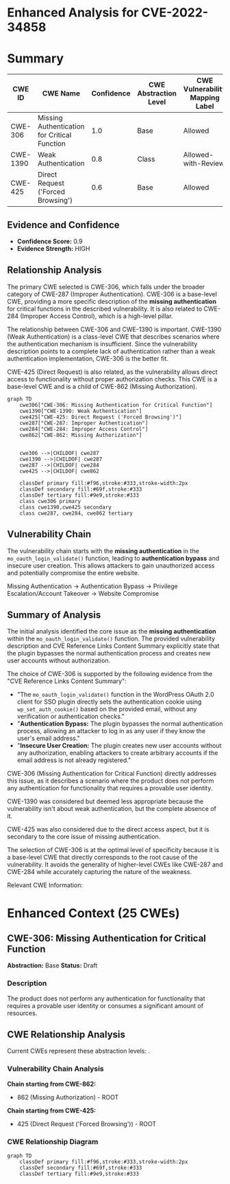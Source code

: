 # Enhanced Analysis for CVE-2022-34858

# Summary
| CWE ID | CWE Name | Confidence | CWE Abstraction Level | CWE Vulnerability Mapping Label | CWE-Vulnerability Mapping Notes |
|---|---|---|---|---|---|
| CWE-306 | Missing Authentication for Critical Function | 1.0 | Base | Allowed | Primary CWE |
| CWE-1390 | Weak Authentication | 0.8 | Class | Allowed-with-Review | Secondary Candidate |
| CWE-425 | Direct Request ('Forced Browsing') | 0.6 | Base | Allowed | Secondary Candidate |

## Evidence and Confidence

*   **Confidence Score:** 0.9
*   **Evidence Strength:** HIGH

## Relationship Analysis
The primary CWE selected is CWE-306, which falls under the broader category of CWE-287 (Improper Authentication). CWE-306 is a base-level CWE, providing a more specific description of the **missing authentication** for critical functions in the described vulnerability. It is also related to CWE-284 (Improper Access Control), which is a high-level pillar.

The relationship between CWE-306 and CWE-1390 is important. CWE-1390 (Weak Authentication) is a class-level CWE that describes scenarios where the authentication mechanism is insufficient. Since the vulnerability description points to a complete lack of authentication rather than a weak authentication implementation, CWE-306 is the better fit.

CWE-425 (Direct Request) is also related, as the vulnerability allows direct access to functionality without proper authorization checks. This CWE is a base-level CWE and is a child of CWE-862 (Missing Authorization).

```mermaid
graph TD
    cwe306["CWE-306: Missing Authentication for Critical Function"]
    cwe1390["CWE-1390: Weak Authentication"]
    cwe425["CWE-425: Direct Request ('Forced Browsing')"]
    cwe287["CWE-287: Improper Authentication"]
    cwe284["CWE-284: Improper Access Control"]
    cwe862["CWE-862: Missing Authorization"]
    

    cwe306 -->|CHILDOF| cwe287
    cwe1390 -->|CHILDOF| cwe287
    cwe287 -->|CHILDOF| cwe284
    cwe425 -->|CHILDOF| cwe862

    classDef primary fill:#f96,stroke:#333,stroke-width:2px
    classDef secondary fill:#69f,stroke:#333
    classDef tertiary fill:#9e9,stroke:#333
    class cwe306 primary
    class cwe1390,cwe425 secondary
    class cwe287, cwe284, cwe862 tertiary
```

## Vulnerability Chain
The vulnerability chain starts with the **missing authentication** in the `mo_oauth_login_validate()` function, leading to **authentication bypass** and insecure user creation. This allows attackers to gain unauthorized access and potentially compromise the entire website.

Missing Authentication -> Authentication Bypass -> Privilege Escalation/Account Takeover -> Website Compromise

## Summary of Analysis
The initial analysis identified the core issue as the **missing authentication** within the `mo_oauth_login_validate()` function. The provided vulnerability description and CVE Reference Links Content Summary explicitly state that the plugin bypasses the normal authentication process and creates new user accounts without authorization.

The choice of CWE-306 is supported by the following evidence from the "CVE Reference Links Content Summary":

*   "The `mo_oauth_login_validate()` function in the WordPress OAuth 2.0 client for SSO plugin directly sets the authentication cookie using `wp_set_auth_cookie()` based on the provided email, without any verification or authentication checks."
*   "**Authentication Bypass:** The plugin bypasses the normal authentication process, allowing an attacker to log in as any user if they know the user's email address."
*   "**Insecure User Creation:** The plugin creates new user accounts without any authorization, enabling attackers to create arbitrary accounts if the email address is not already registered."

CWE-306 (Missing Authentication for Critical Function) directly addresses this issue, as it describes a scenario where the product does not perform any authentication for functionality that requires a provable user identity.

CWE-1390 was considered but deemed less appropriate because the vulnerability isn't about weak authentication, but the complete absence of it.

CWE-425 was also considered due to the direct access aspect, but it is secondary to the core issue of missing authentication.

The selection of CWE-306 is at the optimal level of specificity because it is a base-level CWE that directly corresponds to the root cause of the vulnerability. It avoids the generality of higher-level CWEs like CWE-287 and CWE-284 while accurately capturing the nature of the weakness.

Relevant CWE Information:

# Enhanced Context (25 CWEs)

## CWE-306: Missing Authentication for Critical Function
**Abstraction:** Base
**Status:** Draft

### Description
The product does not perform any authentication for functionality that requires a provable user identity or consumes a significant amount of resources.


## CWE Relationship Analysis

Current CWEs represent these abstraction levels: .


### Vulnerability Chain Analysis

**Chain starting from CWE-862:**
- 862 (Missing Authorization) - ROOT


**Chain starting from CWE-425:**
- 425 (Direct Request ('Forced Browsing')) - ROOT



### CWE Relationship Diagram

```mermaid
graph TD
    classDef primary fill:#f96,stroke:#333,stroke-width:2px
    classDef secondary fill:#69f,stroke:#333
    classDef tertiary fill:#9e9,stroke:#333
```